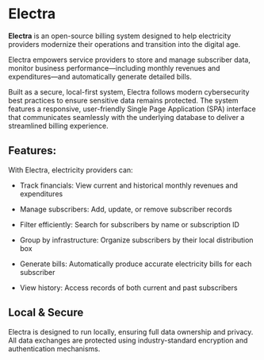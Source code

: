 # Electra

**Electra** is an open-source billing system designed to help electricity providers modernize their operations and transition into the digital age.

Electra empowers service providers to store and manage subscriber data, monitor business performance—including monthly revenues and expenditures—and automatically generate detailed bills.

Built as a secure, local-first system, Electra follows modern cybersecurity best practices to ensure sensitive data remains protected. The system features a responsive, user-friendly Single Page Application (SPA) interface that communicates seamlessly with the underlying database to deliver a streamlined billing experience.

## Features:

With Electra, electricity providers can:

- Track financials: View current and historical monthly revenues and expenditures

- Manage subscribers: Add, update, or remove subscriber records

- Filter efficiently: Search for subscribers by name or subscription ID

- Group by infrastructure: Organize subscribers by their local distribution box 

- Generate bills: Automatically produce accurate electricity bills for each subscriber

- View history: Access records of both current and past subscribers

## Local & Secure

Electra is designed to run locally, ensuring full data ownership and privacy. All data exchanges are protected using industry-standard encryption and authentication mechanisms.